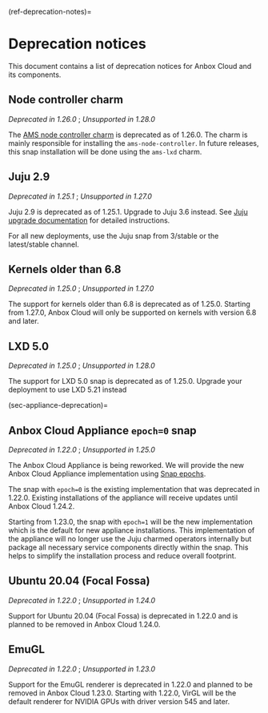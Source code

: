 (ref-deprecation-notes)=
# Deprecation notices

This document contains a list of deprecation notices for Anbox Cloud and its components.

## Node controller charm
*Deprecated in 1.26.0* ; *Unsupported in 1.28.0*

The [AMS node controller charm](https://charmhub.io/ams-node-controller) is deprecated as of 1.26.0. The charm is mainly responsible for installing the `ams-node-controller`. In future releases, this snap installation will be done using the `ams-lxd` charm.

## Juju 2.9
*Deprecated in 1.25.1* ; *Unsupported in 1.27.0*

Juju 2.9 is deprecated as of 1.25.1. Upgrade to Juju 3.6 instead. See [Juju upgrade documentation](https://canonical-juju.readthedocs-hosted.com/en/latest/user/howto/manage-your-deployment/upgrade-your-deployment/) for detailed instructions.

For all new deployments, use the Juju snap from 3/stable or the latest/stable channel.

## Kernels older than 6.8
*Deprecated in 1.25.0* ; *Unsupported in 1.27.0*

The support for kernels older than 6.8 is deprecated as of 1.25.0. Starting from 1.27.0, Anbox Cloud will only be supported on kernels with version 6.8 and later.

## LXD 5.0
*Deprecated in 1.25.0* ; *Unsupported in 1.28.0*

The support for LXD 5.0 snap is deprecated as of 1.25.0. Upgrade your deployment to use LXD 5.21 instead

(sec-appliance-deprecation)=
## Anbox Cloud Appliance `epoch=0` snap
*Deprecated in 1.22.0* ; *Unsupported in 1.25.0*

The Anbox Cloud Appliance is being reworked. We will provide the new Anbox Cloud Appliance implementation using [Snap epochs](https://snapcraft.io/docs/snap-epochs). 

The snap with `epoch=0` is the existing implementation that was deprecated in 1.22.0. Existing installations of the appliance will receive updates until Anbox Cloud 1.24.2.

Starting from 1.23.0, the snap with `epoch=1` will be the new implementation which is the default for new appliance installations. This implementation of the appliance will no longer use the Juju charmed operators internally but package all necessary service components directly within the snap. This helps to simplify the installation process and reduce overall footprint.

## Ubuntu 20.04 (Focal Fossa)
*Deprecated in 1.22.0* ; *Unsupported in 1.24.0*

Support for Ubuntu 20.04 (Focal Fossa) is deprecated in 1.22.0 and is planned to be removed in Anbox Cloud 1.24.0.

## EmuGL
*Deprecated in 1.22.0* ; *Unsupported in 1.23.0*

Support for the EmuGL renderer is deprecated in 1.22.0 and planned to be removed in Anbox Cloud 1.23.0. Starting with 1.22.0, VirGL will be the default renderer for NVIDIA GPUs with driver version 545 and later.
